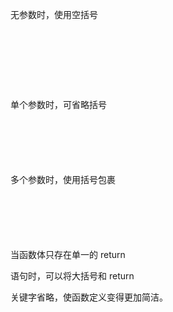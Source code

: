 无参数时，使用空括号

<div style="min-height: 24px;"></div>

<div style="min-height: 24px;"></div>

<div style="min-height: 24px;"></div>

<div style="min-height: 24px;"></div>

单个参数时，可省略括号

<div style="min-height: 24px;"></div>

<div style="min-height: 24px;"></div>

<div style="min-height: 24px;"></div>

多个参数时，使用括号包裹

<div style="min-height: 24px;"></div>

<div style="min-height: 24px;"></div>

<div style="min-height: 24px;"></div>

当函数体只存在单一的 return

语句时，可以将大括号和 return

关键字省略，使函数定义变得更加简洁。

